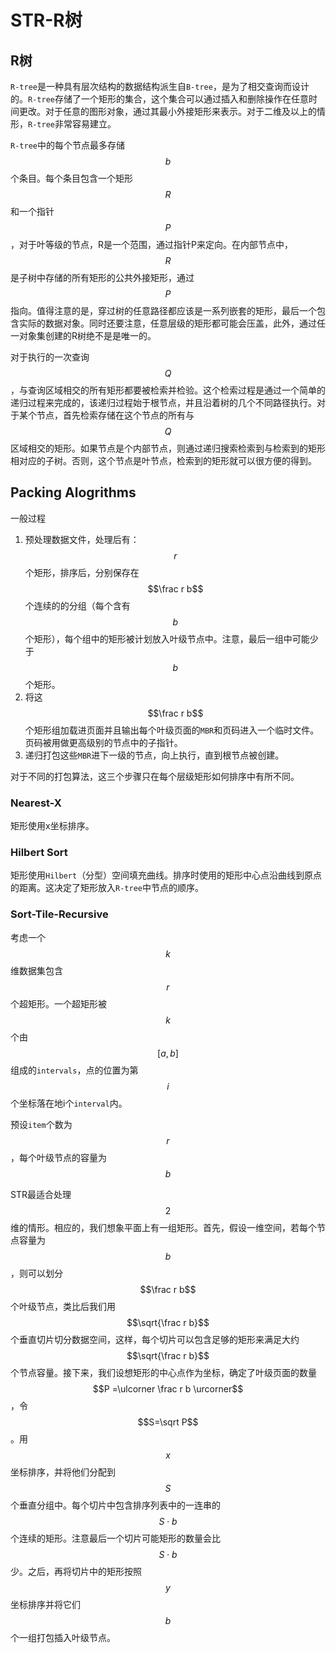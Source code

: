 # STR-R树

## R树

`R-tree`是一种具有层次结构的数据结构派生自`B-tree`，是为了相交查询而设计的。`R-tree`存储了一个矩形的集合，这个集合可以通过插入和删除操作在任意时间更改。对于任意的图形对象，通过其最小外接矩形来表示。对于二维及以上的情形，`R-tree`非常容易建立。

`R-tree`中的每个节点最多存储$$b$$个条目。每个条目包含一个矩形$$R$$和一个指针$$P$$，对于叶等级的节点，R是一个范围，通过指针P来定向。在内部节点中，$$R$$是子树中存储的所有矩形的公共外接矩形，通过$$P$$指向。值得注意的是，穿过树的任意路径都应该是一系列嵌套的矩形，最后一个包含实际的数据对象。同时还要注意，任意层级的矩形都可能会压盖，此外，通过任一对象集创建的R树绝不是是唯一的。

对于执行的一次查询$$Q$$，与查询区域相交的所有矩形都要被检索并检验。这个检索过程是通过一个简单的递归过程来完成的，该递归过程始于根节点，并且沿着树的几个不同路径执行。对于某个节点，首先检索存储在这个节点的所有与$$Q$$区域相交的矩形。如果节点是个内部节点，则通过递归搜索检索到与检索到的矩形相对应的子树。否则，这个节点是叶节点，检索到的矩形就可以很方便的得到。

## Packing Alogrithms

一般过程

1. 预处理数据文件，处理后有：$$r$$个矩形，排序后，分别保存在$$\frac r b$$个连续的的分组（每个含有$$b$$个矩形），每个组中的矩形被计划放入叶级节点中。注意，最后一组中可能少于$$b$$个矩形。
2. 将这$$\frac r b$$个矩形组加载进页面并且输出每个叶级页面的`MBR`和页码进入一个临时文件。页码被用做更高级别的节点中的子指针。
3. 递归打包这些`MBR`进下一级的节点，向上执行，直到根节点被创建。

对于不同的打包算法，这三个步骤只在每个层级矩形如何排序中有所不同。

### Nearest-X

矩形使用x坐标排序。

### Hilbert Sort

矩形使用`Hilbert`（分型）空间填充曲线。排序时使用的矩形中心点沿曲线到原点的距离。这决定了矩形放入`R-tree`中节点的顺序。

### Sort-Tile-Recursive

考虑一个$$k$$维数据集包含$$r$$个超矩形。一个超矩形被$$k$$个由$$[a,b]$$组成的`intervals`，点的位置为第$$i$$个坐标落在地i个`interval`内。

预设`item`个数为$$r$$，每个叶级节点的容量为$$b$$

STR最适合处理$$2$$维的情形。相应的，我们想象平面上有一组矩形。首先，假设一维空间，若每个节点容量为$$b$$，则可以划分$$\frac r b$$个叶级节点，类比后我们用$$\sqrt{\frac r b}$$个垂直切片切分数据空间，这样，每个切片可以包含足够的矩形来满足大约$$\sqrt{\frac r b}$$个节点容量。接下来，我们设想矩形的中心点作为坐标，确定了叶级页面的数量$$P =\ulcorner \frac r b \urcorner$$，令$$S=\sqrt P$$。用$$x$$坐标排序，并将他们分配到$$S$$个垂直分组中。每个切片中包含排序列表中的一连串的$$S \cdot b$$个连续的矩形。注意最后一个切片可能矩形的数量会比$$S \cdot b$$少。之后，再将切片中的矩形按照$$y$$坐标排序并将它们$$b$$个一组打包插入叶级节点。

